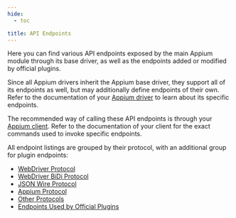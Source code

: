 ```yaml
---
hide:
  - toc

title: API Endpoints
---
```


Here you can find various API endpoints exposed by the main Appium module through its base driver,
as well as the endpoints added or modified by official plugins.

Since all Appium drivers inherit the Appium base driver, they support all of its endpoints as well,
but may additionally define endpoints of their own. Refer to the documentation of your
[Appium driver](../../ecosystem/drivers.md) to learn about its specific endpoints.

The recommended way of calling these API endpoints is through your [Appium client](../../ecosystem/clients.md).
Refer to the documentation of your client for the exact commands used to invoke specific endpoints.

All endpoint listings are grouped by their protocol, with an additional group for plugin endpoints:

- [WebDriver Protocol](./webdriver.md)
- [WebDriver BiDi Protocol](./bidi.md)
- [JSON Wire Protocol](./jsonwp.md)
- [Appium Protocol](./appium.md)
- [Other Protocols](./others.md)
- [Endpoints Used by Official Plugins](./plugins.md)
